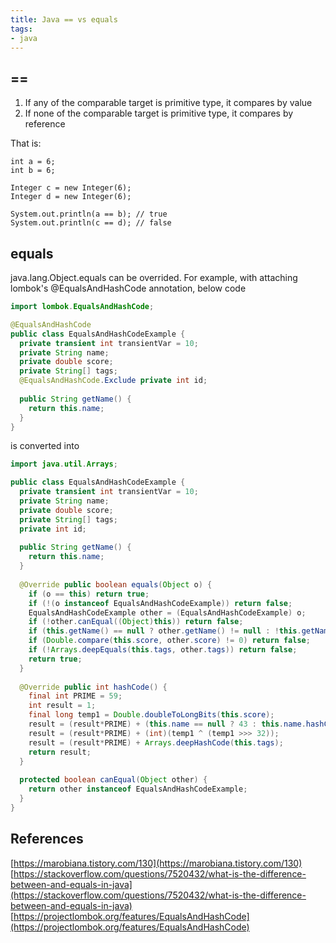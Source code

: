 ```yaml
---
title: Java == vs equals
tags:
- java
---
```


## ==
1. If any of the comparable target is primitive type, it compares by value
2. If none of the comparable target is primitive type, it compares by reference

That is:
```
int a = 6;
int b = 6;

Integer c = new Integer(6);
Integer d = new Integer(6);

System.out.println(a == b); // true
System.out.println(c == d); // false
```

## equals
java.lang.Object.equals can be overrided.
For example, with attaching lombok's @EqualsAndHashCode annotation, below code
```java
import lombok.EqualsAndHashCode;

@EqualsAndHashCode
public class EqualsAndHashCodeExample {
  private transient int transientVar = 10;
  private String name;
  private double score;
  private String[] tags;
  @EqualsAndHashCode.Exclude private int id;
  
  public String getName() {
    return this.name;
  }
}
```

is converted into

```java
import java.util.Arrays;

public class EqualsAndHashCodeExample {
  private transient int transientVar = 10;
  private String name;
  private double score;
  private String[] tags;
  private int id;
  
  public String getName() {
    return this.name;
  }
  
  @Override public boolean equals(Object o) {
    if (o == this) return true;
    if (!(o instanceof EqualsAndHashCodeExample)) return false;
    EqualsAndHashCodeExample other = (EqualsAndHashCodeExample) o;
    if (!other.canEqual((Object)this)) return false;
    if (this.getName() == null ? other.getName() != null : !this.getName().equals(other.getName())) return false;
    if (Double.compare(this.score, other.score) != 0) return false;
    if (!Arrays.deepEquals(this.tags, other.tags)) return false;
    return true;
  }
  
  @Override public int hashCode() {
    final int PRIME = 59;
    int result = 1;
    final long temp1 = Double.doubleToLongBits(this.score);
    result = (result*PRIME) + (this.name == null ? 43 : this.name.hashCode());
    result = (result*PRIME) + (int)(temp1 ^ (temp1 >>> 32));
    result = (result*PRIME) + Arrays.deepHashCode(this.tags);
    return result;
  }
  
  protected boolean canEqual(Object other) {
    return other instanceof EqualsAndHashCodeExample;
  }
} 
```

## References
[https://marobiana.tistory.com/130](https://marobiana.tistory.com/130)
[https://stackoverflow.com/questions/7520432/what-is-the-difference-between-and-equals-in-java](https://stackoverflow.com/questions/7520432/what-is-the-difference-between-and-equals-in-java)
[https://projectlombok.org/features/EqualsAndHashCode](https://projectlombok.org/features/EqualsAndHashCode)
